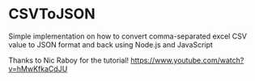 # CSVToJSON
Simple implementation on how to convert comma-separated excel CSV value to JSON format and back using Node.js and JavaScript

Thanks to Nic Raboy for the tutorial!
https://www.youtube.com/watch?v=hMwKfkaCdJU
